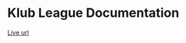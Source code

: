 # Klub League Documentation

<!-- [Live url](https://kodeeo.github.io/pharmanic-documentation/) -->
[Live url]()

